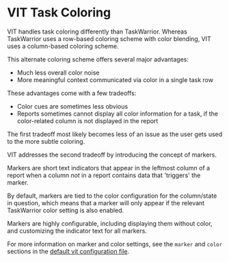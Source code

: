 # VIT Task Coloring

VIT handles task coloring differently than TaskWarrior. Whereas TaskWarrior uses a row-based coloring scheme with color blending, VIT uses a column-based coloring scheme.

This alternate coloring scheme offers several major advantages:

 * Much less overall color noise
 * More meaningful context communicated via color in a single task row

These advantages come with a few tradeoffs:

 * Color cues are sometimes less obvious
 * Reports sometimes cannot display all color information for a task, if the color-related column is not displayed in the report

The first tradeoff most likely becomes less of an issue as the user gets used to the more subtle coloring.

VIT addresses the second tradeoff by introducing the concept of markers.

Markers are short text indicators that appear in the leftmost column of a report when a column *not* in a report contains data that 'triggers' the marker.

By default, markers are tied to the color configuration for the column/state in question, which means that a marker will only appear if the relevant TaskWarrior color setting is also enabled.

Markers are highly configurable, including displaying them without color, and customizing the indicator text for all markers.

For more information on marker and color settings, see the ```marker``` and ```color``` sections in the [default vit configuration file](vit/config/config.sample.ini).
